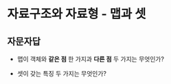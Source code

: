 # 자료구조와 자료형 - 맵과 셋

## 자문자답
* 맵이 객체와 **같은 점** 한 가지과 **다른 점** 두 가지는 무엇인가?
<!-- 같은 점: 키가 있는 값을 저장할 수 있다, 다른 점: 맵은 키에 다양한 자료형을 허용한다. -->
* 셋이 갖는 특징 두 가지는 무엇인가?
<!-- 중복을 허용하지 않는 값들을 모아두었다, 키가 없는 값이 저장된다. -->
